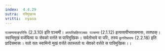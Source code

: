 ```yaml
---
index:  4.4.29
sutra:  परिमुखञ्च
vritti:  nyasa
---
```


`पञ्चम्ययाङ्परिभिः` (2.3.10) इति पञ्चमी। `अपपरिबहिररञ्चवः पञ्चम्या` (2.1.12) इत्यव्ययीभावसमासः, ततष्ठक्। स्वाभिमुखं वर्जयित्वा यः सेवको वर्त्तते स पारिमुखिकः। सर्वतोभावे वा परिः, तस्य `कुगतिप्रादयः` (2.2.18) इति प्रादिसमासः। यतो यतः स्वामिनो मुखं वर्त्तते ततस्ततो यः सेवको वर्त्तते स पारिमुखिकः।।

